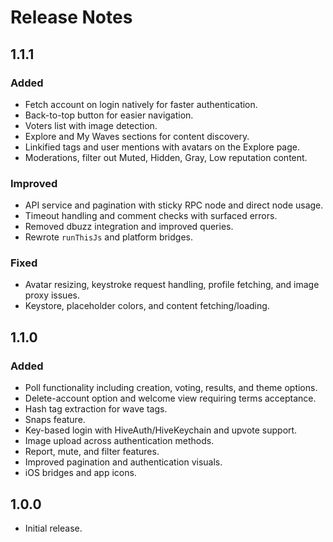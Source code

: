 # Release Notes

## 1.1.1

### Added
- Fetch account on login natively for faster authentication.
- Back-to-top button for easier navigation.
- Voters list with image detection.
- Explore and My Waves sections for content discovery.
- Linkified tags and user mentions with avatars on the Explore page.
- Moderations, filter out Muted, Hidden, Gray, Low reputation content.

### Improved
- API service and pagination with sticky RPC node and direct node usage.
- Timeout handling and comment checks with surfaced errors.
- Removed dbuzz integration and improved queries.
- Rewrote `runThisJs` and platform bridges.

### Fixed
- Avatar resizing, keystroke request handling, profile fetching, and image proxy issues.
- Keystore, placeholder colors, and content fetching/loading.

## 1.1.0

### Added
- Poll functionality including creation, voting, results, and theme options.
- Delete-account option and welcome view requiring terms acceptance.
- Hash tag extraction for wave tags.
- Snaps feature.
- Key-based login with HiveAuth/HiveKeychain and upvote support.
- Image upload across authentication methods.
- Report, mute, and filter features.
- Improved pagination and authentication visuals.
- iOS bridges and app icons.

## 1.0.0

- Initial release.

